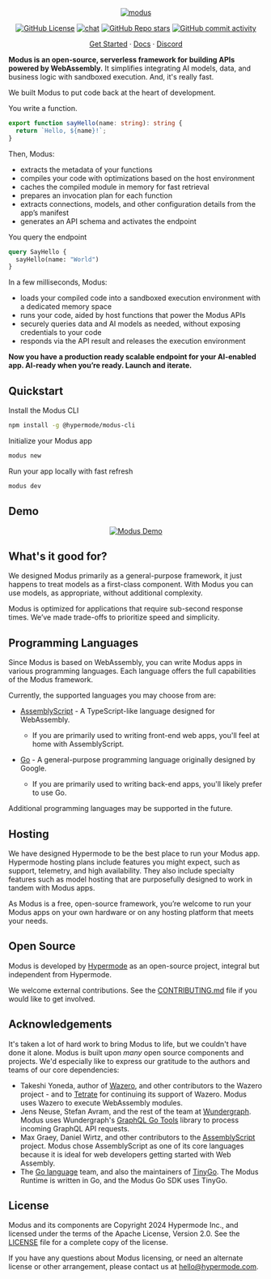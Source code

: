<!-- markdownlint-disable first-line-heading -->
<div align="center">

  [![modus](https://github.com/user-attachments/assets/1a6020bd-d041-4dd0-b4a9-ce01dc015b65)](https://github.com/hypermodeinc/modus)

  [![GitHub License](https://img.shields.io/github/license/hypermodeinc/modus)](https://github.com/hypermodeinc/modus?tab=Apache-2.0-1-ov-file#readme)
  [![chat](https://img.shields.io/discord/1267579648657850441)](https://discord.gg/NJQ4bJpffF)
  [![GitHub Repo stars](https://img.shields.io/github/stars/hypermodeinc/modus)](https://github.com/hypermodeinc/modus/stargazers)
  [![GitHub commit activity](https://img.shields.io/github/commit-activity/m/hypermodeinc/modus)](https://github.com/hypermodeinc/modus/commits/main/)

</div>

<p align="center">
   <a href="https://docs.hypermode.com/modus/quickstart">Get Started</a> · 
   <a href="https://docs.hypermode.com/">Docs</a> · 
   <a href="https://discord.com/invite/MAZgkhP6C6">Discord</a>
<p>

**Modus is an open-source, serverless framework for building APIs powered by WebAssembly.** It simplifies integrating AI models, data, and business logic with sandboxed execution. And, it's really fast.

We built Modus to put code back at the heart of development.

You write a function.

```ts
export function sayHello(name: string): string {
  return `Hello, ${name}!`;
}
```

Then, Modus:

- extracts the metadata of your functions
- compiles your code with optimizations based on the host environment
- caches the compiled module in memory for fast retrieval
- prepares an invocation plan for each function
- extracts connections, models, and other configuration details from the app’s manifest
- generates an API schema and activates the endpoint

You query the endpoint

```graphql
query SayHello {
  sayHello(name: "World")
}
```

In a few milliseconds, Modus:

- loads your compiled code into a sandboxed execution environment with a dedicated memory space
- runs your code, aided by host functions that power the Modus APIs
- securely queries data and AI models as needed, without exposing credentials to your code
- responds via the API result and releases the execution environment

**Now you have a production ready scalable endpoint for your AI-enabled app. AI-ready when you’re ready. Launch and iterate.**

## Quickstart

Install the Modus CLI

```bash
npm install -g @hypermode/modus-cli
```

Initialize your Modus app

```bash
modus new
```

Run your app locally with fast refresh

```bash
modus dev
```

## Demo

<div align="center">

[![Modus Demo](https://github.com/user-attachments/assets/12ac5db9-ca32-418c-a70d-67aef797a9e3)](https://www.youtube.com/watch?v=3CcJTXTmz88)

</div>

## What's it good for?

We designed Modus primarily as a general-purpose framework, it just happens to treat models as a first-class component. With Modus you can use models, as appropriate, without additional complexity.

Modus is optimized for applications that require sub-second response times. We’ve made trade-offs to prioritize speed and simplicity.

## Programming Languages

Since Modus is based on WebAssembly, you can write Modus apps in various programming languages.
Each language offers the full capabilities of the Modus framework.

Currently, the supported languages you may choose from are:

- [AssemblyScript](https://www.assemblyscript.org/) - A TypeScript-like language designed for WebAssembly.
  - If you are primarily used to writing front-end web apps, you'll feel at home with AssemblyScript.

- [Go](https://go.dev/) - A general-purpose programming language originally designed by Google.
  - If you are primarily used to writing back-end apps, you'll likely prefer to use Go.

Additional programming languages may be supported in the future.

## Hosting

We have designed Hypermode to be the best place to run your Modus app.
Hypermode hosting plans include features you might expect, such as support, telemetry, and high availability.
They also include specialty features such as model hosting that are purposefully designed to work in tandem with Modus apps.

As Modus is a free, open-source framework, you’re welcome to run your Modus apps on your own hardware or on any
hosting platform that meets your needs.

## Open Source

Modus is developed by [Hypermode](https://hypermode.com/) as an open-source project, integral but independent from Hypermode.

We welcome external contributions. See the [CONTRIBUTING.md](./CONTRIBUTING.md) file if you would like to get involved.

## Acknowledgements

It's taken a lot of hard work to bring Modus to life, but we couldn't have done it alone. Modus is built upon _many_ open source components and projects.  We'd especially like to express our gratitude to the authors and teams of our core dependencies:

- Takeshi Yoneda, author of [Wazero](https://wazero.io/), and other contributors to the Wazero project - and to [Tetrate](https://tetrate.io/) for continuing its support of Wazero.  Modus uses Wazero to execute WebAssembly modules.
- Jens Neuse, Stefan Avram, and the rest of the team at [Wundergraph](https://wundergraph.com/).  Modus uses Wundergraph's [GraphQL Go Tools](https://github.com/wundergraph/graphql-go-tools) library to process incoming GraphQL API requests.
- Max Graey, Daniel Wirtz, and other contributors to the [AssemblyScript](https://www.assemblyscript.org/) project.  Modus chose AssemblyScript as one of its core languages because it is ideal for web developers getting started with Web Assembly.
- The [Go language](https://go.dev/) team, and also the maintainers of [TinyGo](https://tinygo.org/).  The Modus Runtime is written in Go, and the Modus Go SDK uses TinyGo.

## License

Modus and its components are Copyright 2024 Hypermode Inc., and licensed under the terms of the Apache License, Version 2.0.
See the [LICENSE](./LICENSE) file for a complete copy of the license.

If you have any questions about Modus licensing, or need an alternate license or other arrangement, please contact us at hello@hypermode.com.
